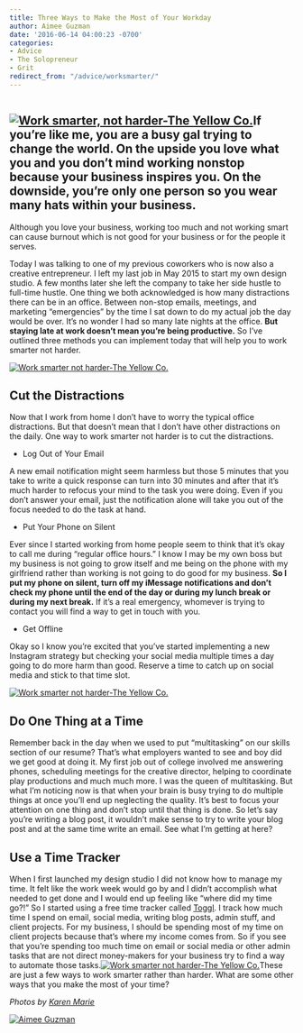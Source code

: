 ```yaml
---
title: Three Ways to Make the Most of Your Workday
author: Aimee Guzman
date: '2016-06-14 04:00:23 -0700'
categories:
- Advice
- The Solopreneur
- Grit
redirect_from: "/advice/worksmarter/"
---
```


<div class="page" title="Page 1">

<div class="section">

<div class="layoutArea">

<div class="column">

## [![Work smarter, not harder-The Yellow Co. ](https://yellow-blog-images.imgix.net/2016/06/MG_1442.jpg)](https://yellow-blog-images.imgix.net/2016/06/MG_1442.jpg)If you’re like me, you are a busy gal trying to change the world. On the upside you love what you and you don’t mind working nonstop because your business inspires you. On the downside, you’re only one person so you wear many hats within your business.

Although you love your business, working too much and not working smart can cause burnout which is not good for your business or for the people it serves.

Today I was talking to one of my previous coworkers who is now also a creative entrepreneur. I left my last job in May 2015 to start my own design studio. A few months later she left the company to take her side hustle to full-time hustle. One thing we both acknowledged is how many distractions there can be in an office. Between non-stop emails, meetings, and marketing “emergencies” by the time I sat down to do my actual job the day would be over. It’s no wonder I had so many late nights at the office. **But staying late at work doesn’t mean you’re being productive.** So I’ve outlined three methods you can implement today that will help you to work smarter not harder.

[![Work smarter not harder-The Yellow Co.](https://yellow-blog-images.imgix.net/2016/06/MG_1495.jpg)](https://yellow-blog-images.imgix.net/2016/06/MG_1495.jpg)

## Cut the Distractions

Now that I work from home I don’t have to worry the typical office distractions. But that doesn’t mean that I don’t have other distractions on the daily. One way to work smarter not harder is to cut the distractions.

*   Log Out of Your Email

A new email notification might seem harmless but those 5 minutes that you take to write a quick response can turn into 30 minutes and after that it’s much harder to refocus your mind to the task you were doing. Even if you don’t answer your email, just the notification alone will take you out of the focus needed to do the task at hand.

*   Put Your Phone on Silent

Ever since I started working from home people seem to think that it’s okay to call me during “regular office hours.” I know I may be my own boss but my business is not going to grow itself and me being on the phone with my girlfriend rather than working is not going to do good for my business. **So I put my phone on silent, turn off my iMessage notifications and don’t check my phone until the end of the day or during my lunch break or during my next break.** If it’s a real emergency, whomever is trying to contact you will find a way to get in touch with you.

*   Get Offline

Okay so I know you’re excited that you’ve started implementing a new Instagram strategy but checking your social media multiple times a day going to do more harm than good. Reserve a time to catch up on social media and stick to that time slot.

[![Work smarter not harder-The Yellow Co.](https://yellow-blog-images.imgix.net/2016/06/MG_1367.jpg)](https://yellow-blog-images.imgix.net/2016/06/MG_1367.jpg)

## Do One Thing at a Time

Remember back in the day when we used to put “multitasking” on our skills section of our resume? That’s what employers wanted to see and boy did we get good at doing it. My first job out of college involved me answering phones, scheduling meetings for the creative director, helping to coordinate play productions and much much more. I was the queen of multitasking. But what I’m noticing now is that when your brain is busy trying to do multiple things at once you’ll end up neglecting the quality. It’s best to focus your attention on one thing and don’t stop until that thing is done. So let’s say you’re writing a blog post, it wouldn’t make sense to try to write your blog post and at the same time write an email. See what I’m getting at here?

## Use a Time Tracker

When I first launched my design studio I did not know how to manage my time. It felt like the work week would go by and I didn’t accomplish what needed to get done and I would end up feeling like “where did my time go?!” So I started using a free time tracker called [Toggl](https://toggl.com/). I track how much time I spend on email, social media, writing blog posts, admin stuff, and client projects. For my business, I should be spending most of my time on client projects because that’s where my income comes from. So if you see that you’re spending too much time on email or social media or other admin tasks that are not direct money-makers for your business try to find a way to automate those tasks.[![Work smarter not harder-The Yellow Co.](https://yellow-blog-images.imgix.net/2016/06/MG_1488.jpg)](https://yellow-blog-images.imgix.net/2016/06/MG_1488.jpg)These are just a few ways to work smarter rather than harder. What are some other ways that you make the most of your time?

_Photos by [Karen Marie](http://karenmarieco.com/)_

[![Aimee Guzman](https://yellow-blog-images.imgix.net/2016/06/AimeeGuzman1.jpg)](http://littletrailerstudio.com/)

</div>

</div>

</div>

</div>
